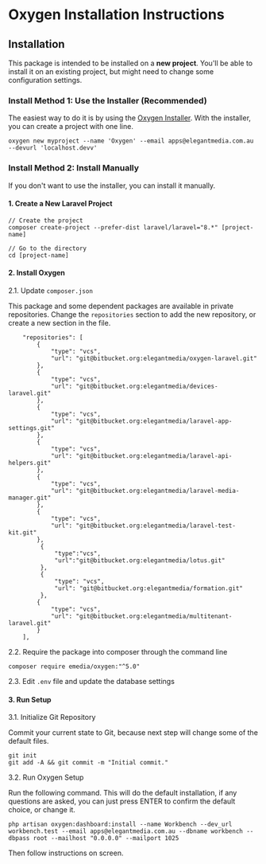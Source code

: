 # Oxygen Installation Instructions

## Installation

This package is intended to be installed on a **new project**. You'll be able to install it on an existing project, but might need to change some configuration settings.

### Install Method 1: Use the Installer (Recommended)

The easiest way to do it is by using the [Oxygen Installer](https://bitbucket.org/elegantmedia/oxygen-installer). With the installer, you can create a project with one line.

```
oxygen new myproject --name 'Oxygen' --email apps@elegantmedia.com.au --devurl 'localhost.devv'
```

### Install Method 2: Install Manually

If you don't want to use the installer, you can install it manually.

#### 1. Create a New Laravel Project
```
// Create the project
composer create-project --prefer-dist laravel/laravel="8.*" [project-name]

// Go to the directory
cd [project-name]
```

#### 2. Install Oxygen

2.1. Update `composer.json`

This package and some dependent packages are available in private repositories. Change the `repositories` section to add the new repository, or create a new section in the file.

```
    "repositories": [
        {
            "type": "vcs",
            "url": "git@bitbucket.org:elegantmedia/oxygen-laravel.git"
        },
        {
			"type": "vcs",
			"url": "git@bitbucket.org:elegantmedia/devices-laravel.git"
		},
        {
            "type": "vcs",
            "url": "git@bitbucket.org:elegantmedia/laravel-app-settings.git"
        },
        {
            "type": "vcs",
            "url": "git@bitbucket.org:elegantmedia/laravel-api-helpers.git"
        },
        {
            "type": "vcs",
            "url": "git@bitbucket.org:elegantmedia/laravel-media-manager.git"
        },
        {
            "type": "vcs",
            "url": "git@bitbucket.org:elegantmedia/laravel-test-kit.git"
        },
         {
             "type":"vcs",
             "url":"git@bitbucket.org:elegantmedia/lotus.git"
         },
         {
             "type": "vcs",
             "url": "git@bitbucket.org:elegantmedia/formation.git"
         },
        {
            "type": "vcs",
            "url": "git@bitbucket.org:elegantmedia/multitenant-laravel.git"
        }
    ],
```

2.2. Require the package into composer through the command line
```
composer require emedia/oxygen:"^5.0"
```

2.3. Edit `.env` file and update the database settings

#### 3. Run Setup

3.1. Initialize Git Repository 

Commit your current state to Git, because next step will change some of the default files.

```
git init
git add -A && git commit -m "Initial commit."
```

3.2. Run Oxygen Setup

Run the following command. This will do the default installation, if any questions are asked, you can just press ENTER to confirm the default choice, or change it.

```
php artisan oxygen:dashboard:install --name Workbench --dev_url workbench.test --email apps@elegantmedia.com.au --dbname workbench --dbpass root --mailhost "0.0.0.0" --mailport 1025
```

Then follow instructions on screen.
